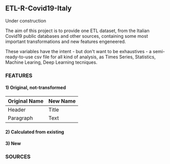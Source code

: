 ## ETL-R-Covid19-Italy

Under construction

The aim of this project is to provide one ETL dataset, from the Italian Covid19 public databases and other sources, containing some most important transformations and new features engeneered.

These variables have the intent - but don't want to be exhaustives - a semi-ready-to-use csv file for all kind of analysis, as Times Series, Statistics, Machine Learing, Deep Learning tecniques.

### **FEATURES**
#### **1) Original, not-transformed**

| Original Name| New Name |
| ----------- | ----------- |
| Header | Title |
| Paragraph | Text |

#### **2) Calculated from existing**



#### **3) New**


### **SOURCES**



